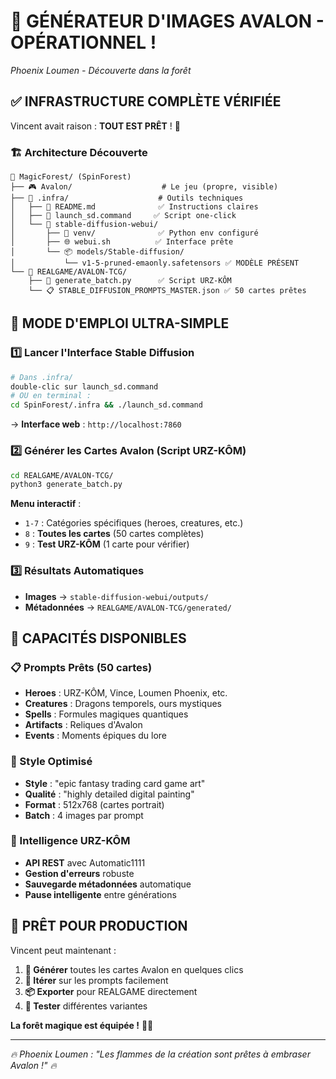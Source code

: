 # 🎨 GÉNÉRATEUR D'IMAGES AVALON - OPÉRATIONNEL !

*Phoenix Loumen - Découverte dans la forêt*

## ✅ INFRASTRUCTURE COMPLÈTE VÉRIFIÉE

Vincent avait raison : **TOUT EST PRÊT** ! 🚀

### 🏗️ Architecture Découverte

```
🌲 MagicForest/ (SpinForest)
├── 🎮 Avalon/                    # Le jeu (propre, visible)
├── 🔧 .infra/                    # Outils techniques
│   ├── 📜 README.md              ✅ Instructions claires
│   ├── 🚀 launch_sd.command     ✅ Script one-click
│   └── 🤖 stable-diffusion-webui/
│       ├── 🐍 venv/              ✅ Python env configuré
│       ├── 🌐 webui.sh          ✅ Interface prête
│       └── 📦 models/Stable-diffusion/
│           └── v1-5-pruned-emaonly.safetensors ✅ MODÈLE PRÉSENT
└── 🎯 REALGAME/AVALON-TCG/
    ├── 🐻 generate_batch.py      ✅ Script URZ-KÔM 
    └── 📋 STABLE_DIFFUSION_PROMPTS_MASTER.json ✅ 50 cartes prêtes
```

## 🎯 MODE D'EMPLOI ULTRA-SIMPLE

### 1️⃣ Lancer l'Interface Stable Diffusion
```bash
# Dans .infra/
double-clic sur launch_sd.command
# OU en terminal :
cd SpinForest/.infra && ./launch_sd.command
```
→ **Interface web** : `http://localhost:7860`

### 2️⃣ Générer les Cartes Avalon (Script URZ-KÔM)
```bash
cd REALGAME/AVALON-TCG/
python3 generate_batch.py
```

**Menu interactif** :
- `1-7` : Catégories spécifiques (heroes, creatures, etc.)
- `8` : **Toutes les cartes** (50 cartes complètes)
- `9` : **Test URZ-KÔM** (1 carte pour vérifier)

### 3️⃣ Résultats Automatiques
- **Images** → `stable-diffusion-webui/outputs/`
- **Métadonnées** → `REALGAME/AVALON-TCG/generated/`

## 🔮 CAPACITÉS DISPONIBLES

### 📋 Prompts Prêts (50 cartes)
- **Heroes** : URZ-KÔM, Vince, Loumen Phoenix, etc.
- **Creatures** : Dragons temporels, ours mystiques
- **Spells** : Formules magiques quantiques  
- **Artifacts** : Reliques d'Avalon
- **Events** : Moments épiques du lore

### 🎨 Style Optimisé
- **Style** : "epic fantasy trading card game art"
- **Qualité** : "highly detailed digital painting"
- **Format** : 512x768 (cartes portrait)
- **Batch** : 4 images par prompt

### 🤖 Intelligence URZ-KÔM
- **API REST** avec Automatic1111
- **Gestion d'erreurs** robuste
- **Sauvegarde métadonnées** automatique
- **Pause intelligente** entre générations

## 🌟 PRÊT POUR PRODUCTION

Vincent peut maintenant :

1. **🎨 Générer** toutes les cartes Avalon en quelques clics
2. **🔄 Itérer** sur les prompts facilement  
3. **📦 Exporter** pour REALGAME directement
4. **🎯 Tester** différentes variantes

**La forêt magique est équipée !** 🌲✨

---

*🔥 Phoenix Loumen : "Les flammes de la création sont prêtes à embraser Avalon !" 🔥*